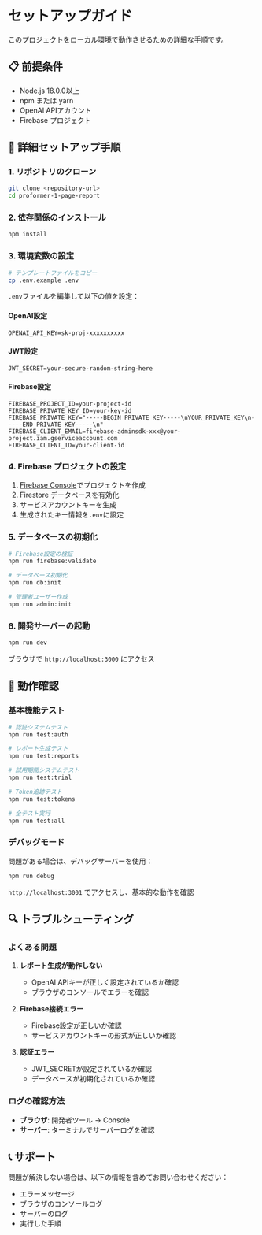 # セットアップガイド

このプロジェクトをローカル環境で動作させるための詳細な手順です。

## 📋 前提条件

- Node.js 18.0.0以上
- npm または yarn
- OpenAI APIアカウント
- Firebase プロジェクト

## 🔧 詳細セットアップ手順

### 1. リポジトリのクローン

```bash
git clone <repository-url>
cd proformer-1-page-report
```

### 2. 依存関係のインストール

```bash
npm install
```

### 3. 環境変数の設定

```bash
# テンプレートファイルをコピー
cp .env.example .env
```

`.env`ファイルを編集して以下の値を設定：

#### OpenAI設定
```env
OPENAI_API_KEY=sk-proj-xxxxxxxxxx
```

#### JWT設定
```env
JWT_SECRET=your-secure-random-string-here
```

#### Firebase設定
```env
FIREBASE_PROJECT_ID=your-project-id
FIREBASE_PRIVATE_KEY_ID=your-key-id
FIREBASE_PRIVATE_KEY="-----BEGIN PRIVATE KEY-----\nYOUR_PRIVATE_KEY\n-----END PRIVATE KEY-----\n"
FIREBASE_CLIENT_EMAIL=firebase-adminsdk-xxx@your-project.iam.gserviceaccount.com
FIREBASE_CLIENT_ID=your-client-id
```

### 4. Firebase プロジェクトの設定

1. [Firebase Console](https://console.firebase.google.com/)でプロジェクトを作成
2. Firestore データベースを有効化
3. サービスアカウントキーを生成
4. 生成されたキー情報を`.env`に設定

### 5. データベースの初期化

```bash
# Firebase設定の検証
npm run firebase:validate

# データベース初期化
npm run db:init

# 管理者ユーザー作成
npm run admin:init
```

### 6. 開発サーバーの起動

```bash
npm run dev
```

ブラウザで `http://localhost:3000` にアクセス

## 🧪 動作確認

### 基本機能テスト
```bash
# 認証システムテスト
npm run test:auth

# レポート生成テスト
npm run test:reports

# 試用期間システムテスト
npm run test:trial

# Token追跡テスト
npm run test:tokens

# 全テスト実行
npm run test:all
```

### デバッグモード
問題がある場合は、デバッグサーバーを使用：

```bash
npm run debug
```

`http://localhost:3001` でアクセスし、基本的な動作を確認

## 🔍 トラブルシューティング

### よくある問題

1. **レポート生成が動作しない**
   - OpenAI APIキーが正しく設定されているか確認
   - ブラウザのコンソールでエラーを確認

2. **Firebase接続エラー**
   - Firebase設定が正しいか確認
   - サービスアカウントキーの形式が正しいか確認

3. **認証エラー**
   - JWT_SECRETが設定されているか確認
   - データベースが初期化されているか確認

### ログの確認方法

- **ブラウザ**: 開発者ツール → Console
- **サーバー**: ターミナルでサーバーログを確認

## 📞 サポート

問題が解決しない場合は、以下の情報を含めてお問い合わせください：

- エラーメッセージ
- ブラウザのコンソールログ
- サーバーのログ
- 実行した手順